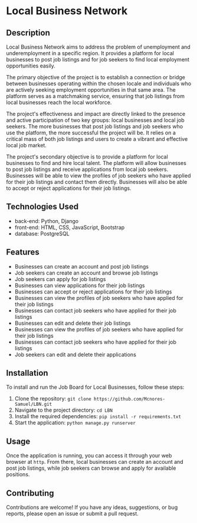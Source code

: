 # Local Business Network

## Description

Local Business Network aims to address the problem of unemployment and underemployment in a specific region. It provides a platform for local businesses to post job listings and for job seekers to find local employment opportunities easily.

The primary objective of the project is to establish a connection or bridge between businesses operating within the chosen locale and individuals who are actively seeking employment opportunities in that same area. The platform serves as a matchmaking service, ensuring that job listings from local businesses reach the local workforce.

The project's effectiveness and impact are directly linked to the presence and active participation of two key groups: local businesses and local job seekers. The more businesses that post job listings and job seekers who use the platform, the more successful the project will be. It relies on a critical mass of both job listings and users to create a vibrant and effective local job market.

The project's secondary objective is to provide a platform for local businesses to find and hire local talent. The platform will allow businesses to post job listings and receive applications from local job seekers. Businesses will be able to view the profiles of job seekers who have applied for their job listings and contact them directly. Businesses will also be able to accept or reject applications for their job listings.

## Technologies Used
- back-end: Python, Django
- front-end: HTML, CSS, JavaScript, Bootstrap
- database: PostgreSQL

## Features
- Businesses can create an account and post job listings
- Job seekers can create an account and browse job listings
- Job seekers can apply for job listings
- Businesses can view applications for their job listings
- Businesses can accept or reject applications for their job listings
- Businesses can view the profiles of job seekers who have applied for their job listings
- Businesses can contact job seekers who have applied for their job listings
- Businesses can edit and delete their job listings
- Businesses can view the profiles of job seekers who have applied for their job listings
- Businesses can contact job seekers who have applied for their job listings
- Job seekers can edit and delete their applications

## Installation

To install and run the Job Board for Local Businesses, follow these steps:

1. Clone the repository: `git clone https://github.com/Mcnores-Samuel/LBN.git`
2. Navigate to the project directory: `cd LBN`
3. Install the required dependencies: `pip install -r requirements.txt`
4. Start the application: `python manage.py runserver`

## Usage

Once the application is running, you can access it through your web browser at `http`. From there, local businesses can create an account and post job listings, while job seekers can browse and apply for available positions.

## Contributing

Contributions are welcome! If you have any ideas, suggestions, or bug reports, please open an issue or submit a pull request.